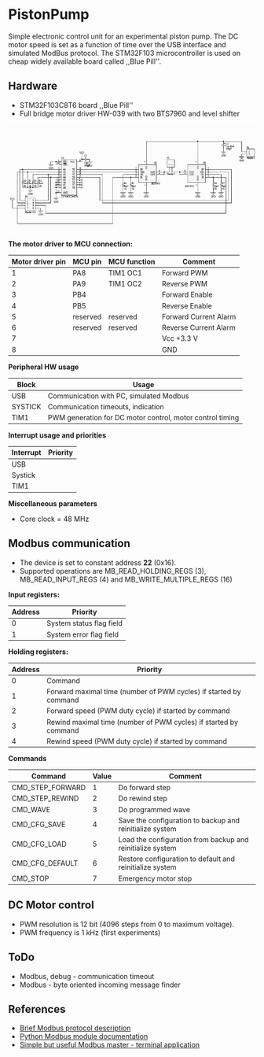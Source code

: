 # PistonPump

Simple electronic control unit for an experimental piston pump. The DC motor speed is set as a function of time over the USB interface and simulated ModBus protocol. The STM32F103 microcontroller is used on cheap widely available board called ,,Blue Pill''.

## Hardware

- STM32F103C8T6 board ,,Blue Pill''
- Full bridge motor driver HW-039 with two BTS7960 and level shifter

![HW-039 schematics](Documents/hw_039_schematics.png "The schematic diagram of the motor driver")

**The motor driver to MCU connection:**

| Motor driver pin | MCU pin | MCU function | Comment |
| --- | --- | --- | --- |
| 1 | PA8 | TIM1 OC1 | Forward PWM |
| 2 | PA9 | TIM1 OC2 | Reverse PWM |
| 3 | PB4 |  | Forward Enable |
| 4 | PB5 |  | Reverse Enable |
| 5 | reserved | reserved | Forward Current Alarm |
| 6 | reserved | reserved | Reverse Current Alarm |
| 7 |  |  | Vcc +3.3 V |
| 8 |  |  | GND |

**Peripheral HW usage**

| Block | Usage |
| --- | --- |
| USB | Communication with PC, simulated Modbus |
| SYSTICK | Communication timeouts, indication |
| TIM1 | PWM generation for DC motor control, motor control timing |

**Interrupt usage and priorities**

| Interrupt | Priority |
| --- | --- |
| USB |  |
| Systick |  |
| TIM1 |  |

**Miscellaneous parameters**

- Core clock = 48 MHz


## Modbus communication

- The device is set to constant address **22** (0x16).
- Supported operations are MB_READ_HOLDING_REGS (3), MB_READ_INPUT_REGS (4) and MB_WRITE_MULTIPLE_REGS (16)

**Input registers:**

| Address | Priority |
| --- | --- |
| 0 | System status flag field |
| 1 | System error flag field |

**Holding registers:**

| Address | Priority |
| --- | --- |
| 0 | Command |
| 1 | Forward maximal time (number of PWM cycles) if started by command |
| 2 | Forward speed (PWM duty cycle) if started by command |
| 3 | Rewind maximal time (number of PWM cycles) if started by command |
| 4 | Rewind speed (PWM duty cycle) if started by command |

**Commands**

| Command | Value | Comment |
| --- | --- | --- |
| CMD_STEP_FORWARD | 1 | Do forward step                                            |
| CMD_STEP_REWIND  | 2 | Do rewind step                                             |
| CMD_WAVE         | 3 | Do programmed wave                                         |
| CMD_CFG_SAVE     | 4 | Save the configuration to backup and reinitialize system   |
| CMD_CFG_LOAD     | 5 | Load the configuration from backup and reinitialize system |
| CMD_CFG_DEFAULT  | 6 | Restore configuration to default and reinitialize system   |
| CMD_STOP         | 7 | Emergency motor stop                                       |

## DC Motor control

- PWM resolution is 12 bit (4096 steps from 0 to maximum voltage).
- PWM frequency is 1 kHz
(first experiments)

## ToDo

- Modbus, debug - communication timeout
- Modbus - byte oriented incoming message finder

## References

- [Brief Modbus protocol description](https://www.modbustools.com/modbus.html)
- [Python Modbus module documentation](https://pymodbus.readthedocs.io)
- [Simple but useful Modbus master - terminal application](https://qmodbus.sourceforge.net)
